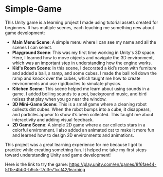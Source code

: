 # Simple-Game
This Unity game is a learning project I made using tutorial assets created for beginners. It has multiple scenes, each teaching me something new about game development:  

- **Main Menu Scene**: A simple menu where I can see my name and all the scenes I can select.  
- **Playground Scene**: This was my first time working in Unity's 3D space. Here, I learned how to move objects and navigate the 3D environment, which was an important step in understanding how the engine works.  
- **Kid's Room Scene**: In this scene, I decorated a kid’s room with furniture and added a ball, a ramp, and some cubes. I made the ball roll down the ramp and knock over the cubes, which taught me how to create environments and use rigidbodies to simulate physics.  
- **Kitchen Scene**: This scene helped me learn about using sounds in a game. I added boiling sounds to a pot, background music, and bird noises that play when you go near the window.  
- **3D Mini-Game Scene**: This is a small game where a cleaning robot collects dirt cubes. When the robot bumps into a cube, it disappears, and particles appear to show it’s been collected. This taught me about interactivity and adding visual feedback.  
- **2D Game Scene**: A simple 2D game where a car collects stars in a colorful environment. I also added an animated cat to make it more fun and learned how to design 2D environments and animations.

This project was a great learning experience for me because I got to practice while creating something fun. It helped me take my first steps toward understanding Unity and game development!

Here is the link to try the game: https://play.unity.com/en/games/8f6fae44-5115-4bb0-b9c5-f7c3e71ccf42/learning
